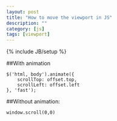 ```yaml
---
layout: post
title: "How to move the viewport in JS"
description: ""
category: [js]
tags: [viewport]
---
```

{% include JB/setup %}

##With animation

    $('html, body').animate({
        scrollTop: offset.top,
        scrollLeft: offset.left
    }, 'fast');

##Without animation:

    window.scroll(0,0)


